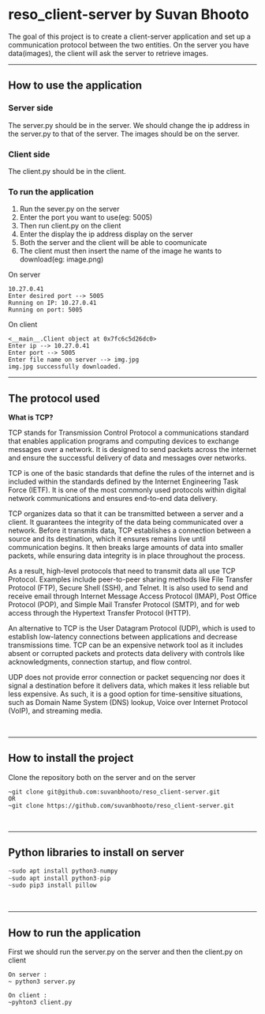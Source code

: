 # reso_client-server by Suvan Bhooto

The goal of this project is to create a client-server application and set up a communication protocol between the two entities.
On the server you have data(images), the client will ask the server to retrieve images.
&nbsp;

----

## How to use the application

### Server side
The server.py should be in the server.
We should change the ip address in the server.py to that of the server.
The images should be on the server.

### Client side
The client.py should be in the client.


### To run the application 
1. Run the sever.py on the server
2. Enter the port you want to use(eg: 5005)
3. Then run client.py on the client
4. Enter the display the ip address display on the server
5. Both the server and the client will be able to coomunicate
6. The client must then insert the name of the image he wants to download(eg: image.png)
&nbsp;



On server
```
10.27.0.41
Enter desired port --> 5005
Running on IP: 10.27.0.41
Running on port: 5005
```

On client
```
<__main__.Client object at 0x7fc6c5d26dc0>
Enter ip --> 10.27.0.41
Enter port --> 5005
Enter file name on server --> img.jpg
img.jpg successfully downloaded.

```

----

## The protocol used

 
**What is TCP?**

TCP stands for Transmission Control Protocol a communications standard that enables application programs and computing devices to exchange messages over a network. It is designed to send packets across the internet and ensure the successful delivery of data and messages over networks.

TCP is one of the basic standards that define the rules of the internet and is included within the standards defined by the Internet Engineering Task Force (IETF). It is one of the most commonly used protocols within digital network communications and ensures end-to-end data delivery.

TCP organizes data so that it can be transmitted between a server and a client. It guarantees the integrity of the data being communicated over a network. Before it transmits data, TCP establishes a connection between a source and its destination, which it ensures remains live until communication begins. It then breaks large amounts of data into smaller packets, while ensuring data integrity is in place throughout the process.

As a result, high-level protocols that need to transmit data all use TCP Protocol.  Examples include peer-to-peer sharing methods like File Transfer Protocol (FTP), Secure Shell (SSH), and Telnet. It is also used to send and receive email through Internet Message Access Protocol (IMAP), Post Office Protocol (POP), and Simple Mail Transfer Protocol (SMTP), and for web access through the Hypertext Transfer Protocol (HTTP).

An alternative to TCP is the User Datagram Protocol (UDP), which is used to establish low-latency connections between applications and decrease transmissions time. TCP can be an expensive network tool as it includes absent or corrupted packets and protects data delivery with controls like acknowledgments, connection startup, and flow control. 

UDP does not provide error connection or packet sequencing nor does it signal a destination before it delivers data, which makes it less reliable but less expensive. As such, it is a good option for time-sensitive situations, such as Domain Name System (DNS) lookup, Voice over Internet Protocol (VoIP), and streaming media.


&nbsp;

---

## How to install the project
Clone the repository both on the server and on the server
```
~git clone git@github.com:suvanbhooto/reso_client-server.git
OR
~git clone https://github.com/suvanbhooto/reso_client-server.git
```
&nbsp;

---

## Python libraries to install on server
```python
~sudo apt install python3-numpy
~sudo apt install python3-pip
~sudo pip3 install pillow
```
&nbsp;

---
## How to run the application
First we should run the server.py on the server and then the client.py on client


```
On server :
~ python3 server.py

On client :
~pyhton3 client.py
```





